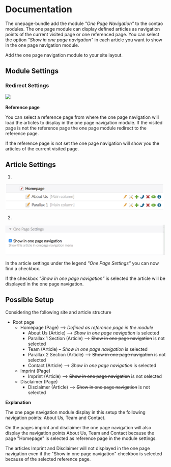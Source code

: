 # Documentation

The onepage-bundle add the module  *"One Page Navigation"* to the contao modules. The one page module can display defined articles as navigation points of the current visited page or one referenced page. You can select the option *"Show in one page navigation"* in each article you want to show in the one page navigation module.

Add the one page navigation module to your site layout.

## Module Settings

### Redirect Settings

<img src="images/module-checkbox.png" width="500">

**Reference page**

You can select a reference page from where the one page navigation will load the articles to display in the one page navigation module. If the visited page is not the reference page the one page module redirect to the reference page.

If the reference page is not set the one page navigation will show you the articles of the current visited page.

## Article Settings

1.
<img src="images/article-settings.png" width="500">

2.
<img src="images/article-checkbox.png" width="500">

In the article settings under the legend *"One Page Settings"* you can now find a checkbox.

If the checkbox *"Show in one page navigation"* is selected the article will be displayed in the one page navigation.

## Possible Setup

Considering the following site and article structure

- Root page
    - Homepage (Page) –> *Defined as reference page in the module*
        - About Us (Article) –> *Show in one page navigation* is selected
        - Parallax 1 Section (Article) –> ~~Show in one page navigation~~ is not selected
        - Team (Article) – *Show in one page navigation* is selected
        - Parallax 2 Section (Article) –> ~~Show in one page navigation~~ is not selected
        - Contact (Article) –> *Show in one page navigation* is selected
    - Imprint (Page)
        - Imprint (Article) –> ~~Show in one page navigation~~ is not selected
    - Disclaimer (Page)
        - Disclaimer (Article) –> ~~Show in one page navigation~~ is not selected
        
**Explanation**

The one page navigation module display in this setup the following navigation points: About Us, Team and Contact. 

On the pages imprint and disclaimer the one page navigation will also display the navigation points About Us, Team and Contact because the page "Homepage" is selected as reference page in the module settings.

The articles Imprint and Disclaimer will not displayed in the one page navigation even if the "Show in one page navigation" checkbox is selected because of the selected reference page.
